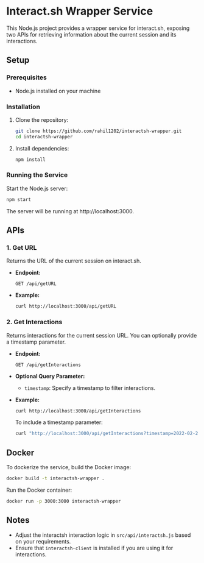
# Interact.sh Wrapper Service

This Node.js project provides a wrapper service for interact.sh, exposing two APIs for retrieving information about the current session and its interactions.

## Setup

### Prerequisites

- Node.js installed on your machine

### Installation

1. Clone the repository:

   ```bash
   git clone https://github.com/rahil1202/interactsh-wrapper.git
   cd interactsh-wrapper
   ```

2. Install dependencies:

   ```bash
   npm install
   ```

### Running the Service

Start the Node.js server:

```bash
npm start
```

The server will be running at http://localhost:3000.

## APIs

### 1. Get URL

Returns the URL of the current session on interact.sh.

- **Endpoint:**
  ```
  GET /api/getURL
  ```

- **Example:**
  ```bash
  curl http://localhost:3000/api/getURL
  ```

### 2. Get Interactions

Returns interactions for the current session URL. You can optionally provide a timestamp parameter.

- **Endpoint:**
  ```
  GET /api/getInteractions
  ```

- **Optional Query Parameter:**
  - `timestamp`: Specify a timestamp to filter interactions.

- **Example:**
  ```bash
  curl http://localhost:3000/api/getInteractions
  ```

  To include a timestamp parameter:
  ```bash
  curl "http://localhost:3000/api/getInteractions?timestamp=2022-02-22T12:00:00"
  ```

## Docker

To dockerize the service, build the Docker image:

```bash
docker build -t interactsh-wrapper .
```

Run the Docker container:

```bash
docker run -p 3000:3000 interactsh-wrapper
```

## Notes

- Adjust the interactsh interaction logic in `src/api/interactsh.js` based on your requirements.
- Ensure that `interactsh-client` is installed if you are using it for interactions.
